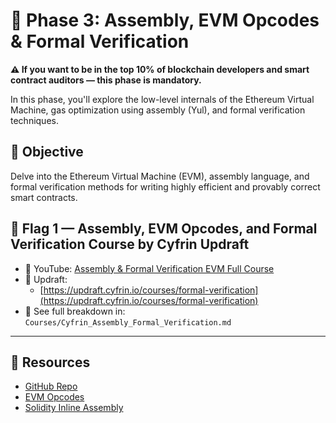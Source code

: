 # 🧪 Phase 3: Assembly, EVM Opcodes & Formal Verification

**⚠️ If you want to be in the top 10% of blockchain developers and smart contract auditors — this phase is mandatory.**

In this phase, you'll explore the low-level internals of the Ethereum Virtual Machine, gas optimization using assembly (Yul), and formal verification techniques.

## 🎯 Objective

Delve into the Ethereum Virtual Machine (EVM), assembly language, and formal verification methods for writing highly efficient and provably correct smart contracts.

## 🚩 Flag 1 — Assembly, EVM Opcodes, and Formal Verification Course by Cyfrin Updraft

* 🔗 YouTube: [Assembly & Formal Verification EVM Full Course](https://www.youtube.com/watch?v=Y3WMkl0AFJk)
* 🔗 Updraft:
  * [https://updraft.cyfrin.io/courses/formal-verification](https://updraft.cyfrin.io/courses/formal-verification)
* 📂 See full breakdown in: `Courses/Cyfrin_Assembly_Formal_Verification.md`

---

## 🔗 Resources

* [GitHub Repo](https://github.com/Cyfrin/assembly-evm-opcodes-and-formal-verification-course)
* [EVM Opcodes](https://www.evm.codes/)
* [Solidity Inline Assembly](https://docs.soliditylang.org/en/latest/assembly.html)
